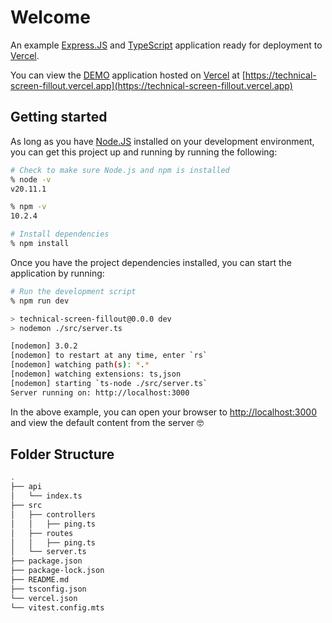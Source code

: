 # Welcome

An example [Express.JS](https://expressjs.com) and [TypeScript](https://www.typescriptlang.org) application ready for deployment to [Vercel](https://vercel.com/).

You can view the [DEMO](https://technical-screen-fillout.vercel.app) application hosted on [Vercel](https://vercel.com/) at [https://technical-screen-fillout.vercel.app](https://technical-screen-fillout.vercel.app)

## Getting started

As long as you have [Node.JS](https://nodejs.org/) installed on your development environment, you can get this project up and running by running the following:

```sh
# Check to make sure Node.js and npm is installed
% node -v
v20.11.1

% npm -v
10.2.4

# Install dependencies
% npm install
```

Once you have the project dependencies installed, you can start the application by running:

```sh
# Run the development script
% npm run dev

> technical-screen-fillout@0.0.0 dev
> nodemon ./src/server.ts

[nodemon] 3.0.2
[nodemon] to restart at any time, enter `rs`
[nodemon] watching path(s): *.*
[nodemon] watching extensions: ts,json
[nodemon] starting `ts-node ./src/server.ts`
Server running on: http://localhost:3000

```

In the above example, you can open your browser to [http://localhost:3000](http://localhost:3000) and view the default content from the server 🤓

## Folder Structure

```sh
.
├── api
│   └── index.ts
├── src
│   ├── controllers
│   │   ├── ping.ts
│   ├── routes
│   │   ├── ping.ts
│   └── server.ts
├── package.json
├── package-lock.json
├── README.md
├── tsconfig.json
└── vercel.json
└── vitest.config.mts
```
